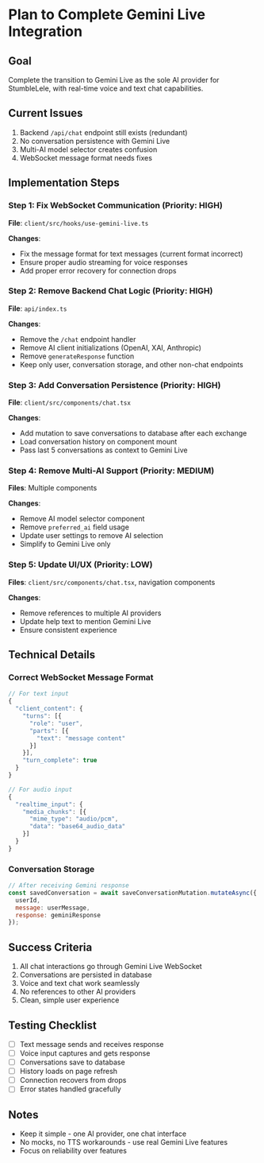 # Plan to Complete Gemini Live Integration

## Goal
Complete the transition to Gemini Live as the sole AI provider for StumbleLele, with real-time voice and text chat capabilities.

## Current Issues
1. Backend `/api/chat` endpoint still exists (redundant)
2. No conversation persistence with Gemini Live
3. Multi-AI model selector creates confusion
4. WebSocket message format needs fixes

## Implementation Steps

### Step 1: Fix WebSocket Communication (Priority: HIGH)
**File**: `client/src/hooks/use-gemini-live.ts`

**Changes**:
- Fix the message format for text messages (current format incorrect)
- Ensure proper audio streaming for voice responses
- Add proper error recovery for connection drops

### Step 2: Remove Backend Chat Logic (Priority: HIGH)
**File**: `api/index.ts`

**Changes**:
- Remove the `/chat` endpoint handler
- Remove AI client initializations (OpenAI, XAI, Anthropic)
- Remove `generateResponse` function
- Keep only user, conversation storage, and other non-chat endpoints

### Step 3: Add Conversation Persistence (Priority: HIGH)
**File**: `client/src/components/chat.tsx`

**Changes**:
- Add mutation to save conversations to database after each exchange
- Load conversation history on component mount
- Pass last 5 conversations as context to Gemini Live

### Step 4: Remove Multi-AI Support (Priority: MEDIUM)
**Files**: Multiple components

**Changes**:
- Remove AI model selector component
- Remove `preferred_ai` field usage
- Update user settings to remove AI selection
- Simplify to Gemini Live only

### Step 5: Update UI/UX (Priority: LOW)
**Files**: `client/src/components/chat.tsx`, navigation components

**Changes**:
- Remove references to multiple AI providers
- Update help text to mention Gemini Live
- Ensure consistent experience

## Technical Details

### Correct WebSocket Message Format
```javascript
// For text input
{
  "client_content": {
    "turns": [{
      "role": "user",
      "parts": [{
        "text": "message content"
      }]
    }],
    "turn_complete": true
  }
}

// For audio input
{
  "realtime_input": {
    "media_chunks": [{
      "mime_type": "audio/pcm",
      "data": "base64_audio_data"
    }]
  }
}
```

### Conversation Storage
```javascript
// After receiving Gemini response
const savedConversation = await saveConversationMutation.mutateAsync({
  userId,
  message: userMessage,
  response: geminiResponse
});
```

## Success Criteria
1. All chat interactions go through Gemini Live WebSocket
2. Conversations are persisted in database
3. Voice and text chat work seamlessly
4. No references to other AI providers
5. Clean, simple user experience

## Testing Checklist
- [ ] Text message sends and receives response
- [ ] Voice input captures and gets response
- [ ] Conversations save to database
- [ ] History loads on page refresh
- [ ] Connection recovers from drops
- [ ] Error states handled gracefully

## Notes
- Keep it simple - one AI provider, one chat interface
- No mocks, no TTS workarounds - use real Gemini Live features
- Focus on reliability over features